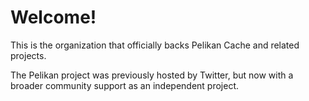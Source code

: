 # Welcome!

This is the organization that officially backs Pelikan Cache and related projects.

The Pelikan project was previously hosted by Twitter, but now with a broader community support as an independent project.
